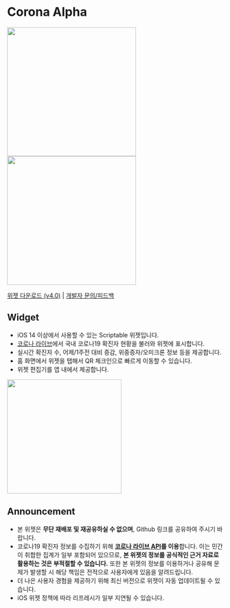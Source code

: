# Corona Alpha
<div>
<img width="300" src="https://user-images.githubusercontent.com/63099769/156920456-9726b2b8-602d-4455-a288-77e8db159b8e.jpeg">
<img width="300" src="https://user-images.githubusercontent.com/63099769/156920457-e52c58c7-0797-4256-93ee-a081509dd67b.jpeg">
</div>

[위젯 다운로드 (v4.0)](https://github.com/unvsDev/corona-alpha/releases/download/4.0/CoronaAlpha.scriptable) | [개발자 문의/피드백](https://discord.gg/BCP2S7BdaC)

## Widget
- iOS 14 이상에서 사용할 수 있는 Scriptable 위젯입니다.
- [코로나 라이브](https://corona-live.com/)에서 국내 코로나19 확진자 현황을 불러와 위젯에 표시합니다.
- 실시간 확진자 수, 어제/1주전 대비 증감, 위중증자/오미크론 정보 등을 제공합니다.
- 홈 화면에서 위젯을 탭해서 QR 체크인으로 빠르게 이동할 수 있습니다.
- 위젯 편집기를 앱 내에서 제공합니다.
<div>
<img width="266" src="https://user-images.githubusercontent.com/63099769/147398816-b0659db7-1b57-49ec-ab9f-e0deaf0f5967.jpg">
</div>

## Announcement
- 본 위젯은 **무단 재배포 및 재공유하실 수 없으며**, Github 링크를 공유하여 주시기 바랍니다.
- 코로나19 확진자 정보를 수집하기 위해 **[코로나 라이브 API](https://corona-live.com/)를 이용**합니다. 이는 민간이 취합한 집계가 일부 포함되어 있으므로, **본 위젯의 정보를 공식적인 근거 자료로 활용하는 것은 부적절할 수 있습니다.** 또한 본 위젯의 정보를 이용하거나 공유해 문제가 발생할 시 해당 책임은 전적으로 사용자에게 있음을 알려드립니다.
- 더 나은 사용자 경험을 제공하기 위해 최신 버전으로 위젯이 자동 업데이트될 수 있습니다.
- iOS 위젯 정책에 따라 리프레시가 일부 지연될 수 있습니다.
